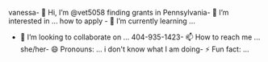 vanessa- 👋 Hi, I’m @vet5058
finding grants in Pennsylvania- 👀 I’m interested in ...
how to apply - 🌱 I’m currently learning ...
- 💞️ I’m looking to collaborate on ...
404-935-1423- 📫 How to reach me ...
she/her- 😄 Pronouns: ...
i don't know what I am doing- ⚡ Fun fact: ...

<!---
vet5058/vet5058 is a ✨ special ✨ repository because its `README.md` (this file) appears on your GitHub profile.
You can click the Preview link to take a look at your changes.
--->
